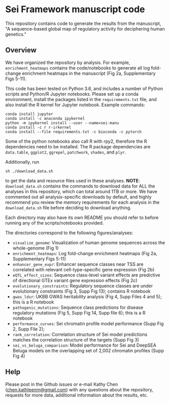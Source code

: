 # Sei Framework manuscript code

This repository contains code to generate the results from the manuscript, "A sequence-based global map of regulatory activity for deciphering human genetics." 

## Overview

We have organized the repository by analysis. For example, `enrichment_heatmaps` contains the code/notebooks to generate all log fold-change enrichment heatmaps in the manuscript (Fig 2a, Supplementary Figs 5-11). 

This code has been tested on Python 3.6, and includes a number of Python scripts and Python/R Jupyter notebooks. Please set up a conda environment, install the packages listed in the `requirements.txt` file, and also install the R kernel for Jupyter notebook. Example commands:

```
conda install jupyter
conda install -c anaconda ipykernel
python -m ipykernel install --user --name=sei-manu
conda install -c r r-irkernel
conda install --file requirements.txt -c bioconda -c pytorch
```

Some of the python notebooks also call R with rpy2, therefore the R dependencies need to be installed. The R package dependencies are `data.table`, `ggplot2`, `ggrepel`, `patchwork`, `shades`, and `plyr`. 

Additionally, run

```
sh ./download_data.sh
```

to get the data and resource files used in these analyses. **NOTE**: `download_data.sh` contains the commands to download data for ALL the analyses in this repository, which can total around 1TB or more. We have commented out all analysis-specific downloads by default, and highly recommend you review the memory requirements for each analysis in the `download_data.sh` file before deciding to download anything. 

Each directory may also have its own README you should refer to before running any of the scripts/notebooks provided. 

The directories correspond to the following figures/analyses:
- `visualize_genome`: Visualization of human genome sequences across the whole-genome (Fig 1)
- `enrichment_heatmaps`: Log fold-change enrichment heatmaps (Fig 2a, Supplementary Figs 5-11)
- `enhancer_gene_expr`: Enhancer sequence classes near TSS are correlated with relevant cell-type-specific gene expression (Fig 2b)
- `eQTL_effect_sizes`: Sequence class-level variant effects are predictive of directional GTEx variant gene expression effects (Fig 2c)
- `evolutionary_constraints`: Regulatory sequence classes are under evolutionary constraints (Fig 3, Supp Fig 13); contains R notebook
- `gwas_ldsr`: UKBB GWAS heritability analysis (Fig 4, Supp Files 4 and 5); this is a R notebook
- `pathogenic_mutations`: Sequence class predictions for disease regulatory mutations (Fig 5, Supp Fig 14, Supp file 6); this is a R notebook
- `performance_curves`: Sei chromatin profile model performance (Supp Fig 2, Supp File 2);
- `rank_correlation`: Correlation structure of Sei model predictions matches the correlation structure of the targets (Supp Fig 3)
- `sei_vs_beluga_comparison`: Model performance for Sei and DeepSEA Beluga models on the overlapping set of 2,002 chromatin profiles (Supp Fig 4)

## Help
Please post in the Github issues or e-mail Kathy Chen (chen.kathleenm@gmail.com) with any questions about the repository, requests for more data, additional information about the results, etc.  
